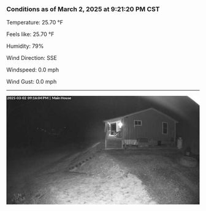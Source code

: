 ### Conditions as of March 2, 2025 at 9:21:20 PM CST 

Temperature: 25.70 &deg;F

Feels like: 25.70 &deg;F

Humidity: 79%

Wind Direction: SSE

Windspeed: 0.0 mph

Wind Gust: 0.0 mph

---

<img src="./images/latest.jpeg"/>


